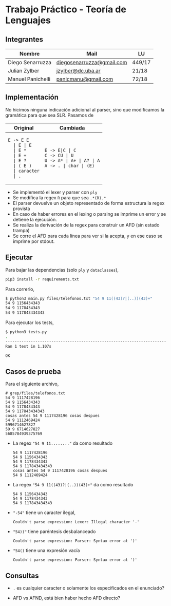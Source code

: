 # Trabajo Práctico - Teoría de Lenguajes

<!-- 
• Las modificaciones a la gramática o indicaciones adicionales que hayan sido necesarias para construir el parser.
• Descripción de cómo se implementó la solución.
• Información y requerimientos de software para ejecutar y recompilar el TP (versiones de compiladores, herramientas, plataforma, etc).
• Casos de prueba con expresiones sintácticamente correctas e incorrectas, resultados obtenidos y conclusiones.
-->

## Integrantes

| Nombre            | Mail                      | LU     |
| ----------------- | ------------------------- | ------ |
| Diego Senarruzza  | diegosenarruzza@gmail.com | 449/17 |
| Julian Zylber     | jzylber@dc.uba.ar         | 21/18  |
| Manuel Panichelli | panicmanu@gmail.com       | 72/18  |

## Implementación

No hicimos ninguna indicación adicional al parser, sino que modificamos la
gramática para que sea SLR. Pasamos de

<table>
<thead><tr><th>Original</th><th>Cambiada</th></tr></thead>
<tbody>
<tr><td>

```text
E -> E E
  | E | E
  | E *
  | E +
  | E ?
  | ( E )
  | caracter
  | .
```

</td><td>

```text
E -> E|C | C
C -> CU | U
U -> A* | A+ | A? | A
A -> . | char | (E)
```

</td></tr>
</tbody></table>

- Se implementó el lexer y parser con `ply`
- Se modifica la regex `R` para que sea `.*(R).*`
- El parser devuelve un objeto representado de forma estructura la regex provista
- En caso de haber errores en el lexing o parsing se imprime un error y se detiene la ejecución.
- Se realiza la derivación de la regex para construir un AFD (sin estado trampa)
- Se corre el AFD para cada línea para ver si la acepta, y en ese caso se imprime por stdout.

## Ejecutar

Para bajar las dependencias (solo `ply` y `dataclasses`),

```bash
pip3 install -r requirements.txt
```

Para correrlo,

```bash
$ python3 main.py files/telefonos.txt "54 9 11((43)?|(..))(43)+"
54 9 1156434343
54 9 1178434343
54 9 117843434343
```

Para ejecutar los tests,

```bash
$ python3 tests.py
.
----------------------------------------------------------------------
Ran 1 test in 1.107s

OK
```

## Casos de prueba

Para el siguiente archivo,

```text
# grep/files/telefonos.txt
54 9 1117428196
54 9 1156434343
54 9 1178434343
54 9 117843434343
cosas antes 54 9 1117428196 cosas despues
54 9 1112469424
5996714627827
59 9 6714627827
5685784939375769
```

- La regex `"54 9 11........"` da como resultado

  ```text
  54 9 1117428196
  54 9 1156434343
  54 9 1178434343
  54 9 117843434343
  cosas antes 54 9 1117428196 cosas despues
  54 9 1112469424
  ```

- La regex `"54 9 11((43)?|(..))(43)+"` da como resultado

  ```text
  54 9 1156434343
  54 9 1178434343
  54 9 117843434343
  ```

- `"-54"` tiene un caracter ilegal,

  ```text
  Couldn't parse expression: Lexer: Illegal character '-'
  ```

- `"54))"` tiene paréntesis desbalanceado

  ```text
  Couldn't parse expression: Parser: Syntax error at ')'
  ```

- `"54()` tiene una expresión vacía

  ```text
  Couldn't parse expression: Parser: Syntax error at ')'
  ```

## Consultas

- `.` es cualquier caracter o solamente los especificados en el enunciado?

- AFD vs AFND, está bien haber hecho AFD directo?
